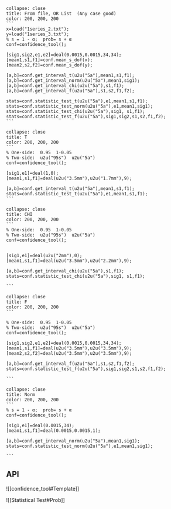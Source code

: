 ``````ad-example
collapse: close
title: From file, OR List  (Any case good)
color: 200, 200, 200
```
x=load("1series_2.txt");
y=load("1series_3.txt");
% s = 1 - α;  prob= s + α
conf=confidence_tool();

[sig1,sig2,e1,e2]=deal(0.0015,0.0015,34,34);
[mean1,s1,f1]=conf.mean_s_dof(x);
[mean2,s2,f2]=conf.mean_s_dof(y);
 
[a,b]=conf.get_interval_t(u2u("5a"),mean1,s1,f1);
[a,b]=conf.get_interval_norm(u2u("5a"),mean1,sig1);
[a,b]=conf.get_interval_chi(u2u("5a"),s1,f1);
[a,b]=conf.get_interval_f(u2u("5a"),s1,s2,f1,f2);

stats=conf.statistic_test_t(u2u("5a"),e1,mean1,s1,f1);
stats=conf.statistic_test_norm(u2u("5a"),e1,mean1,sig1);
stats=conf.statistic_test_chi(u2u("5a"),sig1, s1,f1);
stats=conf.statistic_test_f(u2u("5a"),sig1,sig2,s1,s2,f1,f2);
```
``````

``````ad-example
collapse: close
title: T
color: 200, 200, 200
```
% One-side:  0.95  1-0.05
% Two-side:  u2u("95s")  u2u("5a")
conf=confidence_tool();

[sig1,e1]=deal(1,0);
[mean1,s1,f1]=deal(u2u("3.5mm"),u2u("1.7mm"),9);

[a,b]=conf.get_interval_t(u2u("5a"),mean1,s1,f1);
stats=conf.statistic_test_t(u2u("5a"),e1,mean1,s1,f1);
```
``````


``````ad-example
collapse: close
title: CHI
color: 200, 200, 200
```
% One-side:  0.95  1-0.05
% Two-side:  u2u("95s")  u2u("5a")
conf=confidence_tool();


[sig1,e1]=deal(u2u("2mm"),0);
[mean1,s1,f1]=deal(u2u("3.5mm"),u2u("2.2mm"),9);

[a,b]=conf.get_interval_chi(u2u("5a"),s1,f1);
stats=conf.statistic_test_chi(u2u("5a"),sig1, s1,f1);

```
``````



``````ad-example
collapse: close
title: F
color: 200, 200, 200
```

% One-side:  0.95  1-0.05
% Two-side:  u2u("95s")  u2u("5a")
conf=confidence_tool();

[sig1,sig2,e1,e2]=deal(0.0015,0.0015,34,34);
[mean1,s1,f1]=deal(u2u("3.5mm"),u2u("3.5mm"),9);
[mean2,s2,f2]=deal(u2u("3.5mm"),u2u("3.5mm"),9);

[a,b]=conf.get_interval_f(u2u("5a"),s1,s2,f1,f2);
stats=conf.statistic_test_f(u2u("5a"),sig1,sig2,s1,s2,f1,f2);

```
``````




``````ad-example
collapse: close
title: Norm
color: 200, 200, 200
```
% s = 1 - α;  prob= s + α
conf=confidence_tool();

[sig1,e1]=deal(0.0015,34);
[mean1,s1,f1]=deal(0.0015,0.0015,1);

[a,b]=conf.get_interval_norm(u2u("5a"),mean1,sig1);
stats=conf.statistic_test_norm(u2u("5a"),e1,mean1,sig1);

```
``````




## API
![[confidence_tool#Template]]

![[Statistical Test#Prob]]